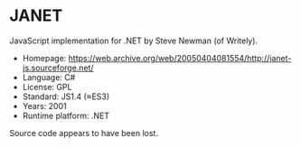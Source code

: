 # JANET

JavaScript implementation for .NET by Steve Newman (of Writely).

* Homepage:         https://web.archive.org/web/20050404081554/http://janet-js.sourceforge.net/
* Language:         C#
* License:          GPL
* Standard:         JS1.4 (≈ES3)
* Years:            2001
* Runtime platform: .NET

Source code appears to have been lost.
